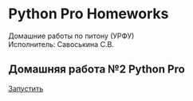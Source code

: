 # Python Pro Homeworks
Домашние работы по питону (УРФУ)  
Исполнитель: Савоськина С.В.

## Домашняя работа №2 Python Pro

[Запустить](https://drive.google.com/file/d/1piM087kJz6H3Xy0ICZXd2w25BoFwwbcy/view?usp=sharing)
